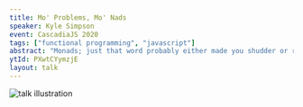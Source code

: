 ```yaml
---
title: Mo' Problems, Mo' Nads
speaker: Kyle Simpson
event: CascadiaJS 2020
tags: ["functional programming", "javascript"]
abstract: "Monads; just that word probably either made you shudder or roll your eyes. But don't run away!\r\n\r\nFunctional Programming (FP) offers many benefits to our programs, even in a loose/flexible language like JS. But we often avoid them just because of intimidating terminology, notation, and math theory. Rarely is this more prevalent than with monads.\r\n\r\nThis talk is not a dissertation on monads and broader category theory. We're merely dipping our toe into the shallow end here, not plunging head first into the deep end. But I hope maybe it entices you to swim around, because the water's actually quite pleasant!\r\n\r\nWe'll look at familiar problems in code that we typically solve imperatively, and then see how some of the de-mystified behaviors associated with monads (and friends!) can help. After this talk, I hope you'll look more closely at monads and other algebraic structures.\r\n\r\nTopics illustrated: selecting values with conditional logic, forking behavior on exceptions, and juggling asynchronous side effects."
ytId: PXwtCYymzjE
layout: talk
---
```

![talk illustration](https://2020.cascadiajs.com/images/speakers/kyle-simpson-illustration.png)